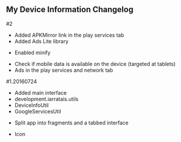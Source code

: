 ## My Device Information Changelog

#2
+ Added APKMirror link in the play services tab
+ Added Ads Lite library
* Enabled minify
+ Check if mobile data is available on the device (targeted at tablets)
+ Ads in the play services and network tab

#1.20160724
+ Added main interface
+ development.iarratais.utils
+ DeviceInfoUtil
+ GoogleServicesUtil
* Split app into fragments and a tabbed interface
+ Icon